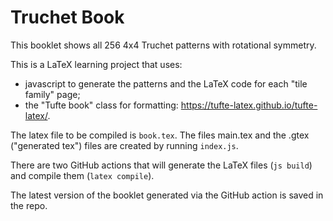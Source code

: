 # Truchet Book

This booklet shows all 256 4x4 Truchet patterns with rotational symmetry.

This is a LaTeX learning project that uses: 
- javascript to generate the patterns and the LaTeX code for each "tile family" page;
- the "Tufte book" class for formatting: https://tufte-latex.github.io/tufte-latex/.

The latex file to be compiled is `book.tex`. The files main.tex and the .gtex ("generated tex") files are created by running `index.js`.

There are two GitHub actions that will generate the LaTeX files (`js build`) and compile them (`latex compile`). 

The latest version of the booklet generated via the GitHub action is saved in the repo.
